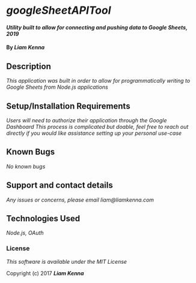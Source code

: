 # _googleSheetAPITool_

#### _Utility built to allow for connecting and pushing data to Google Sheets, 2019_

#### By _**Liam Kenna**_

## Description

_This application was built in order to allow for programmatically writing to Google Sheets from Node.js applications_

## Setup/Installation Requirements

_Users will need to authorize their application through the Google Dashboard_
_This process is complicated but doable, feel free to reach out directly if you would like assistance setting up your personal use-case_

## Known Bugs

_No known bugs_

## Support and contact details

_Any issues or concerns, please email liam@liamkenna.com_

## Technologies Used

_Node.js, OAuth_

### License

_This software is available under the MIT License_

Copyright (c) 2017 **_Liam Kenna_**
